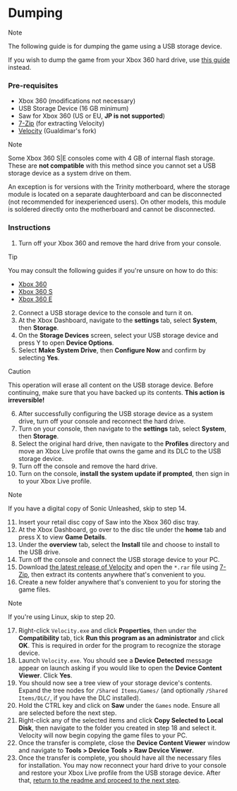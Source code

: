 # Dumping

> [!NOTE]
> The following guide is for dumping the game using a USB storage device.
>
> If you wish to dump the game from your Xbox 360 hard drive, use [this guide](DUMPING-en.md) instead.

### Pre-requisites
- Xbox 360 (modifications not necessary)
- USB Storage Device (16 GB minimum)
- Saw for Xbox 360 (US or EU, **JP is not supported**)
- [7-Zip](https://7-zip.org/download.html) (for extracting Velocity)
- [Velocity](https://github.com/Gualdimar/Velocity/releases/download/xex%2Biso-branch/Velocity-XEXISO.rar) (Gualdimar's fork)

> [!NOTE]
> Some Xbox 360 S|E consoles come with 4 GB of internal flash storage. These are **not compatible** with this method since you cannot set a USB storage device as a system drive on them.
>
> An exception is for versions with the Trinity motherboard, where the storage module is located on a separate daughterboard and can be disconnected (not recommended for inexperienced users). On other models, this module is soldered directly onto the motherboard and cannot be disconnected.

### Instructions

1. Turn off your Xbox 360 and remove the hard drive from your console.

> [!TIP]
> You may consult the following guides if you're unsure on how to do this:
> - [Xbox 360](https://www.ifixit.com/Guide/Xbox+360+Hard+Drive+Replacement/3326)
> - [Xbox 360 S](https://www.ifixit.com/Guide/Xbox+360+S+Hard+Drive+Replacement/3184)
> - [Xbox 360 E](https://www.ifixit.com/Guide/Xbox+360+E+Hard+Drive+Replacement/22179)

2. Connect a USB storage device to the console and turn it on.
3. At the Xbox Dashboard, navigate to the **settings** tab, select **System**, then **Storage**.
4. On the **Storage Devices** screen, select your USB storage device and press Y to open **Device Options**.
5. Select **Make System Drive**, then **Configure Now** and confirm by selecting **Yes**.

> [!CAUTION]
> This operation will erase all content on the USB storage device. Before continuing, make sure that you have backed up its contents. **This action is irreversible!**

6. After successfully configuring the USB storage device as a system drive, turn off your console and reconnect the hard drive.
7. Turn on your console, then navigate to the **settings** tab, select **System**, then **Storage**.
8. Select the original hard drive, then navigate to the **Profiles** directory and move an Xbox Live profile that owns the game and its DLC to the USB storage device.
9. Turn off the console and remove the hard drive.
10. Turn on the console, **install the system update if prompted**, then sign in to your Xbox Live profile.

> [!NOTE]
> If you have a digital copy of Sonic Unleashed, skip to step 14.

11. Insert your retail disc copy of Saw into the Xbox 360 disc tray.
12. At the Xbox Dashboard, go over to the disc tile under the **home** tab and press X to view **Game Details**.
13. Under the **overview** tab, select the **Install** tile and choose to install to the USB drive.
14. Turn off the console and connect the USB storage device to your PC.
15. Download [the latest release of Velocity](https://github.com/Gualdimar/Velocity/releases/download/xex%2Biso-branch/Velocity-XEXISO.rar) and open the `*.rar` file using [7-Zip](https://7-zip.org/download.html), then extract its contents anywhere that's convenient to you.
16. Create a new folder anywhere that's convenient to you for storing the game files.
> [!NOTE]
> If you're using Linux, skip to step 20.

17. Right-click `Velocity.exe` and click **Properties**, then under the **Compatibility** tab, tick **Run this program as an administrator** and click **OK**. This is required in order for the program to recognize the storage device.
18. Launch `Velocity.exe`. You should see a **Device Detected** message appear on launch asking if you would like to open the **Device Content Viewer**. Click **Yes**.
19. You should now see a tree view of your storage device's contents. Expand the tree nodes for `/Shared Items/Games/` (and optionally `/Shared Items/DLC/`, if you have the DLC installed).
20. Hold the CTRL key and click on **Saw** under the `Games` node. Ensure all are selected before the next step.
21. Right-click any of the selected items and click **Copy Selected to Local Disk**, then navigate to the folder you created in step 18 and select it. Velocity will now begin copying the game files to your PC.
22. Once the transfer is complete, close the **Device Content Viewer** window and navigate to **Tools > Device Tools > Raw Device Viewer**.
23. Once the transfer is complete, you should have all the necessary files for installation. You may now reconnect your hard drive to your console and restore your Xbox Live profile from the USB storage device. After that, [return to the readme and proceed to the next step](/README.md#how-to-install).
